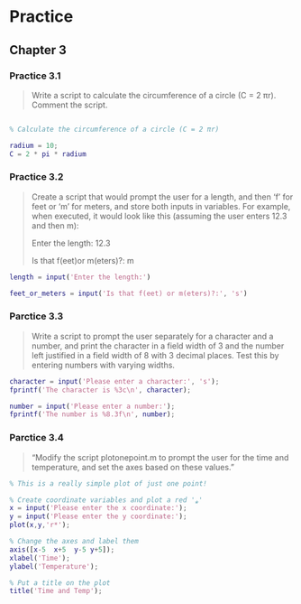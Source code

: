 # Practice

## Chapter 3

### Practice 3.1

> Write a script to calculate the circumference of a circle (C = 2 πr). Comment the script.

```MATLAB

% Calculate the circumference of a circle (C = 2 πr)

radium = 10;
C = 2 * pi * radium
```

### Practice 3.2

> Create a script that would prompt the user for a length, and then ‘f’ for feet or ‘m’ for meters, and store both inputs in variables. For example, when executed, it would look like this (assuming the user enters 12.3 and then m):
>
> Enter the length: 12.3
>
> Is that f(eet)or m(eters)?: m

```MATLAB
length = input('Enter the length:')

feet_or_meters = input('Is that f(eet) or m(eters)?:', 's')

```

### Parctice 3.3

> Write a script to prompt the user separately for a character and a number, and print the character in a field width of 3 and the number left justified in a field width of 8 with 3 decimal places. Test this by entering numbers with varying widths.

```MATLAB
character = input('Please enter a character:', 's');
fprintf('The character is %3c\n', character);

number = input('Please enter a number:');
fprintf('The number is %8.3f\n', number);
```

### Parctice 3.4

> “Modify the script plotonepoint.m to prompt the user for the time and temperature, and set the axes based on these values.”

```MATLAB
% This is a really simple plot of just one point!

% Create coordinate variables and plot a red '⁎'
x = input('Please enter the x coordinate:');
y = input('Please enter the y coordinate:');
plot(x,y,'r*');

% Change the axes and label them
axis([x-5  x+5  y-5 y+5]);
xlabel('Time');
ylabel('Temperature');

% Put a title on the plot
title('Time and Temp');
```